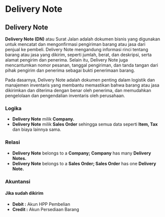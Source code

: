 # Delivery Note

## Delivery Note

**Delivery Note (DN)** atau Surat Jalan adalah dokumen bisnis yang digunakan untuk mencatat dan mengonfirmasi pengiriman barang atau jasa dari penjual ke pembeli. Delivery Note mengandung informasi rinci tentang barang atau jasa yang dikirim, seperti jumlah, berat, dan deskripsi, serta alamat pengirim dan penerima. Selain itu, Delivery Note juga mencantumkan nomor pesanan, tanggal pengiriman, dan tanda tangan dari pihak pengirim dan penerima sebagai bukti penerimaan barang.

Pada dasarnya, Delivery Note adalah dokumen penting dalam logistik dan manajemen inventaris yang membantu memastikan bahwa barang atau jasa dikirimkan dan diterima dengan benar oleh penerima, dan memudahkan pengelolaan dan pengendalian inventaris oleh perusahaan.

### Logika

* **Delivery Note** milik **Company.**
* **Delivery Note** milik **Sales Order** sehingga semua data seperti **Item, Tax** dan biaya lainnya sama.

### Relasi

* **Delivery Note** belongs to a **Company; Company** has many **Delivery Notes.**
* **Delivery Note** belongs to a **Sales Order; Sales Order** has one **Delivery Note.**

### Akuntansi

#### Jika sudah dikirim

* **Debit :** Akun HPP Pembelian
* **Credit :** Akun Persediaan Barang&#x20;
